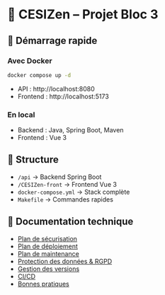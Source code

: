 # 🌿 CESIZen – Projet Bloc 3

## 🚀 Démarrage rapide

### Avec Docker
```bash
docker compose up -d
```

- API : http://localhost:8080
- Frontend : http://localhost:5173

### En local
- Backend : Java, Spring Boot, Maven
- Frontend : Vue 3

## 📂 Structure
- `/api` → Backend Spring Boot
- `/CESIZen-front` → Frontend Vue 3
- `docker-compose.yml` → Stack complète
- `Makefile` → Commandes rapides

## 📖 Documentation technique
- [Plan de sécurisation](./Documentation/SECURITER.md)
- [Plan de déploiement](./Documentation/DEPLOIEMENT.md)
- [Plan de maintenance](./Documentation/MAINTENANCE.md)
- [Protection des données & RGPD](./Documentation/PROTECTION_DONNEE_RGPD.md)
- [Gestion des versions](./Documentation/RELEASE.md)
- [CI/CD](./Documentation/CI-CD.md)
- [Bonnes pratiques](./Documentation/BONNES_PRATIQUE.md)

